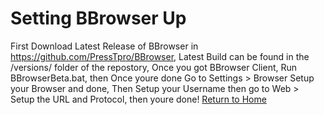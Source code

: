 # Setting BBrowser Up
First Download Latest Release of BBrowser in https://github.com/PressTpro/BBrowser, Latest Build can be found in the /versions/ folder of the repostory, Once you got BBrowser
Client, Run BBrowserBeta.bat, then Once youre done Go to Settings > Browser Setup your Browser and done, Then Setup your Username then go to Web > Setup the URL and Protocol, then youre done!
<a href="/">Return to Home</a>
